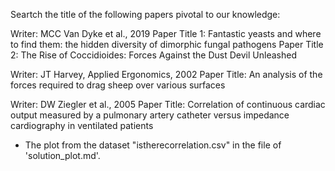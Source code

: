 Seartch the title of the following papers pivotal to our knowledge:

Writer: MCC Van Dyke et al., 2019
Paper Title 1: Fantastic yeasts and where to find them: the hidden diversity of dimorphic fungal pathogens
Paper Title 2: The Rise of Coccidioides: Forces Against the Dust Devil Unleashed

Writer: JT Harvey, Applied Ergonomics, 2002
Paper Title: An analysis of the forces required to drag sheep over various surfaces

Writer: DW Ziegler et al., 2005
Paper Title: Correlation of continuous cardiac output measured by a pulmonary artery catheter versus impedance cardiography in ventilated patients

- The plot from the dataset "istherecorrelation.csv" in the file of 'solution_plot.md'.


